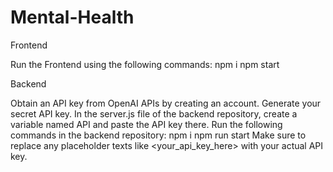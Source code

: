 # Mental-Health
Frontend

Run the Frontend using the following commands:
npm i
npm start

Backend

Obtain an API key from OpenAI APIs by creating an account.
Generate your secret API key.
In the server.js file of the backend repository, create a variable named API and paste the API key there.
Run the following commands in the backend repository:
npm i
npm run start
Make sure to replace any placeholder texts like <your_api_key_here> with your actual API key.
